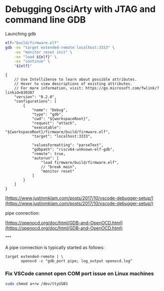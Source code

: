 # Debugging OsciArty with JTAG and command line GDB

Launching gdb

```bash
elf="build/firmware.elf"
gdb -ex "target extended-remote localhost:3333" \
    -ex "monitor reset init" \
    -ex "load ${elf}" \
    -ex "continue" \
    "${elf}"
```





```
{
    // Use IntelliSense to learn about possible attributes.
    // Hover to view descriptions of existing attributes.
    // For more information, visit: https://go.microsoft.com/fwlink/?linkid=830387
    "version": "0.2.0",
    "configurations": [
        {
            "name": "Debug",
            "type": "gdb",
            "cwd": "${workspaceRoot}",
            "request": "attach",
            "executable": "${workspaceRoot}/firmware/build/firmware.elf",
            "target": "localhost:3333",
            
            "valuesFormatting": "parseText",
            "gdbpath": "riscv64-unknown-elf-gdb",
            "remote": true,
            "autorun": [
                "load firmware/build/firmware.elf",
                // "break main",
                "monitor reset"
            ]
        }
    ]
}
```



[https://www.justinmklam.com/posts/2017/10/vscode-debugger-setup/](https://www.justinmklam.com/posts/2017/10/vscode-debugger-setup/)







pipe connection:

[https://openocd.org/doc/html/GDB-and-OpenOCD.html](https://openocd.org/doc/html/GDB-and-OpenOCD.html)

"""

A pipe connection is typically started as follows:

```
target extended-remote | \
       openocd -c "gdb_port pipe; log_output openocd.log"
```





### Fix VSCode cannot open COM port issue on Linux machines

```bash
sudo chmod a+rw /dev/ttyUSB3
```









